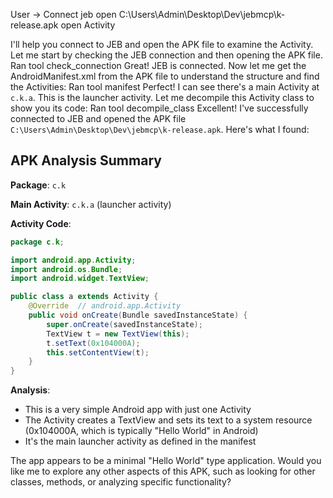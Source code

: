User -> Connect jeb open C:\Users\Admin\Desktop\Dev\jebmcp\k-release.apk open Activity


I'll help you connect to JEB and open the APK file to examine the Activity. Let me start by checking the JEB connection and then opening the APK file.
Ran tool check_connection
Great! JEB is connected. Now let me get the AndroidManifest.xml from the APK file to understand the structure and find the Activities:
Ran tool manifest
Perfect! I can see there's a main Activity at `c.k.a`. This is the launcher activity. Let me decompile this Activity class to show you its code:
Ran tool decompile_class
Excellent! I've successfully connected to JEB and opened the APK file `C:\Users\Admin\Desktop\Dev\jebmcp\k-release.apk`. Here's what I found:

## APK Analysis Summary

**Package**: `c.k`

**Main Activity**: `c.k.a` (launcher activity)

**Activity Code**:
```java
package c.k;

import android.app.Activity;
import android.os.Bundle;
import android.widget.TextView;

public class a extends Activity {
    @Override  // android.app.Activity
    public void onCreate(Bundle savedInstanceState) {
        super.onCreate(savedInstanceState);
        TextView t = new TextView(this);
        t.setText(0x104000A);
        this.setContentView(t);
    }
}
```

**Analysis**:
- This is a very simple Android app with just one Activity
- The Activity creates a TextView and sets its text to a system resource (0x104000A, which is typically "Hello World" in Android)
- It's the main launcher activity as defined in the manifest

The app appears to be a minimal "Hello World" type application. Would you like me to explore any other aspects of this APK, such as looking for other classes, methods, or analyzing specific functionality?
